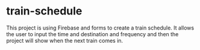 # train-schedule
This project is using Firebase and forms to create a train schedule. It allows the user to input the time and destination and frequency and then the project will show when the next train comes in. 
